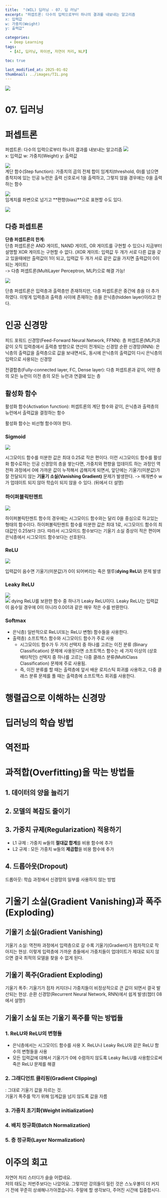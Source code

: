 ```yaml
---
title:  "(WIL) 딥러닝 - 07. 딥 러닝"
excerpt: "퍼셉트론: 다수의 입력으로부터 하나의 결과를 내보내는 알고리즘   
x: 입력값 
w: 가중치(Weight) 
y: 출력값"

categories:
  - Deep Learning
tags:
  - [AI, 딥러닝, 파이썬, 자연어 처리, NLP]

toc: true

last_modified_at: 2025-01-02
thumbnail: ../images/TIL.png
---
```

![](/images/../images/TIL.png)

# 07. 딥러닝

# 퍼셉트론
퍼셉트론: 다수의 입력으로부터 하나의 결과를 내보내는 알고리즘
![](https://wikidocs.net/images/page/24958/%ED%8D%BC%EC%85%89%ED%8A%B8%EB%A1%A01.PNG)   
x: 입력값 
w: 가중치(Weight)
y: 출력값

![](/images/../../AI-Study-2024/images/2025-01-02-17-29-05.png)   
계단 함수(Step function): 가중치의 곱의 전체 합이 임계치(threshold, Θ)를 넘으면 종착지에 있는 인공 뉴런은 출력 신호로서 1을 출력하고, 그렇지 않을 경우에는 0을 출력하는 함수

![](/images/../../AI-Study-2024/images/2025-01-02-17-29-16.png)   
임계치를 좌변으로 넘기고 **편향(bias)**으로 표현할 수도 있다.

![](https://wikidocs.net/images/page/24958/%ED%8D%BC%EC%85%89%ED%8A%B8%EB%A1%A02.PNG)

## 다층 퍼셉트론
**단층 퍼셉트론의 한계:**   
단층 퍼셉트론은 AND 게이트, NAND 게이트, OR 게이트를 구현할 수 있으나 지금부터 설명할 XOR 게이트는 구현할 수 없다. (XOR 게이트: 입력값 두 개가 서로 다른 값을 갖고 있을때에만 출력값이 1이 되고, 입력값 두 개가 서로 같은 값을 가지면 출력값이 0이 되는 게이트)   
-> 다층 퍼셉트론(MultiLayer Perceptron, MLP)으로 해결 가능!

![](https://wikidocs.net/images/page/24958/perceptron_4image.jpg)

단층 퍼셉트론은 입력층과 출력층만 존재하지만, 다층 퍼셉트론은 중간에 층을 더 추가하였다. 이렇게 입력층과 출력층 사이에 존재하는 층을 은닉층(hidden layer)이라고 한다.

# 인공 신경망
피드 포워드 신경망(Feed-Forward Neural Network, FFNN): 층 퍼셉트론(MLP)과 같이 오직 입력층에서 출력층 방향으로 연산이 전개되는 신경망
순환 신경망(RNN): 은닉층의 출력값을 출력층으로 값을 보내면서도, 동시에 은닉층의 출력값이 다시 은닉층의 입력으로 사용되는 신경망

전결합층(Fully-connected layer, FC, Dense layer): 다층 퍼셉트론과 같이, 어떤 층의 모든 뉴런이 이전 층의 모든 뉴런과 연결돼 있는 층

## 활성화 함수
활성화 함수(Activation function): 퍼셉트론의 계단 함수와 같이, 은닉층과 출력층의 뉴런에서 출력값을 결정하는 함수

활성화 함수는 비선형 함수여야 한다.

### Sigmoid
![](https://wikidocs.net/images/page/60683/%EC%8B%9C%EA%B7%B8%EB%AA%A8%EC%9D%B4%EB%93%9C%ED%95%A8%EC%88%982.PNG)

시그모이드 함수를 미분한 값은 최대 0.25로 작은 편이다. 이런 시그모이드 함수를 활성화 함수로하는 인공 신경망의 층을 쌓는다면, 가중치와 편향을 업데이트 하는 과정인 역전파 과정에서 0에 가까운 값이 누적해서 곱해지게 되면서, 앞단에는 기울기(미분값)가 잘 전달되지 않는 **기울기 소실(Vanishing Gradient)** 문제가 발생한다. -> 매개변수 w가 업데이트 되지 않아 학습이 되지 않을 수 있다. (뒤에서 더 설명)

### 하이퍼볼릭탄젠트
![](https://wikidocs.net/images/page/60683/%ED%95%98%EC%9D%B4%ED%8D%BC%EB%B3%BC%EB%A6%AD%ED%83%84%EC%A0%A0%ED%8A%B8.PNG)

하이퍼볼릭탄젠트 함수의 경우에는 시그모이드 함수와는 달리 0을 중심으로 하고있는 형태의 함수이다. 하이퍼볼릭탄젠트 함수를 미분한 값은 최대 1로, 시그모이드 함수의 최대값인 0.25보다 크다. 따라서 시그모이드 함수보다는 기울기 소실 증상이 적은 편이며 은닉층에서 시그모이드 함수보다는 선호된다.

### ReLU
![](https://wikidocs.net/images/page/60683/%EB%A0%90%EB%A3%A8%ED%95%A8%EC%88%98.PNG)

입력값이 음수면 기울기(미분값)가 0이 되어버리는 죽은 렐루(**dying ReLU**) 문제 발생   

### Leaky ReLU
![](https://wikidocs.net/images/page/60683/%EB%A6%AC%ED%82%A4%EB%A0%90%EB%A3%A8.PNG)      
![](/images/../../AI-Study-2024/images/2025-01-02-17-55-28.png)
dying ReLU를 보완한 함수 중 하나가 Leaky ReLU이다. Leaky ReLU는 입력값이 음수일 경우에 0이 아니라 0.001과 같은 매우 작은 수를 반환한다. 

### Softmax
- 은닉층) 일반적으로 ReLU(또는 ReLU 변형) 함수들을 사용한다. 
- 출력층) 소프트맥스 함수와 시그모이드 함수가  주로 사용
  - 시그모이드 함수가 두 가지 선택지 중 하나를 고르는 이진 분류 (Binary Classification) 문제에 사용된다면 소프트맥스 함수는 세 가지 이상의 (상호 배타적인) 선택지 중 하나를 고르는 다중 클래스 분류(MultiClass Classification) 문제에 주로 사용됨.
  - 즉, 이진 분류를 할 때는 출력층에 앞서 배운 로지스틱 회귀를 사용하고, 다중 클래스 분류 문제를 풀 때는 출력층에 소프트맥스 회귀를 사용한다.

# 행렬곱으로 이해하는 신경망

# 딥러닝의 학습 방법

# 역전파

# 과적합(Overfitting)을 막는 방법들
## 1. 데이터의 양을 늘리기
## 2. 모델의 복잡도 줄이기
## 3. 가중치 규제(Regularization) 적용하기
- L1 규제 : 가중치 w들의 **절대값 합계**를 비용 함수에 추가
- L2 규제 : 모든 가중치 w들의 **제곱합**을 비용 함수에 추가
## 4. 드롭아웃(Dropout)
드롭아웃: 학습 과정에서 신경망의 일부를 사용하지 않는 방법

# 기울기 소실(Gradient Vanishing)과 폭주(Exploding)
## 기울기 소실(Gradient Vanishing)
기울기 소실: 역전파 과정에서 입력층으로 갈 수록 기울기(Gradient)가 점차적으로 작아지는 현상. 이렇게 입력층에 가까운 층들에서 가중치들이 업데이트가 제대로 되지 않으면 결국 최적의 모델을 찾을 수 없게 된다.

## 기울기 폭주(Gradient Exploding) 
기울기 폭주: 기울기가 점차 커지더니 가중치들이 비정상적으로 큰 값이 되면서 결국 발산되는 현상. 순환 신경망(Recurrent Neural Network, RNN)에서 쉽게 발생(챕터 08에서 설명!)

## 기울기 소실 또는 기울기 폭주를 막는 방법들
### 1. ReLU와 ReLU의 변형들
- 은닉층에서는 시그모이드 함수를 사용 X. ReLU나 Leaky ReLU와 같은 ReLU 함수의 변형들을 사용
- 모든 입력값에 대해서 기울기가 0에 수렴하지 않도록 Leaky ReLU를 사용함으로써 죽은 ReLU 문제를 해결

### 2. 그래디언트 클리핑(Gradient Clipping)
: 그대로 기울기 값을 자르는 것.   
기울기 폭주를 막기 위해 임계값을 넘지 않도록 값을 자름

### 3. 가중치 초기화(Weight initialization)
### 4. 배치 정규화(Batch Normalization)
### 5. 층 정규화(Layer Normalization)

# 이주의 회고
자연어 처리 스터디가 슬슬 어렵네요.   
저의 태도는 저번주보다는 나았어요. 그렇지만 강의들이 밀린 것은 스노우볼이 더 커지기 전에 꾸준히 상쇄해나가야겠습니다. 주말에 할 생각보다, 주어진 시간에 집중합시다.